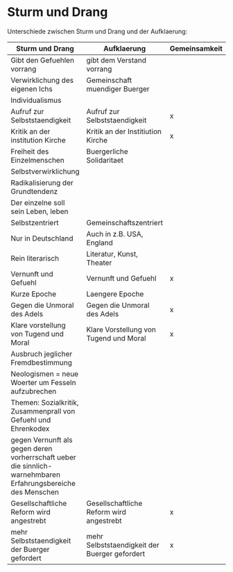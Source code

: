 # Sturm und Drang 

Unterschiede zwischen Sturm und Drang und der Aufklaerung:

| Sturm und Drang                                                                                              | Aufklaerung                                   | Gemeinsamkeit |
| ------------------------------------------------------------------------------------------------------------ | ----------------------------------------      | ------------- |
| Gibt den Gefuehlen vorrang                                                                                   | gibt dem Verstand vorrang                     |               |
| Verwirklichung des eigenen Ichs                                                                              | Gemeinschaft muendiger Buerger                |               |
| Individualismus                                                                                              |                                               |               |
| Aufruf zur Selbststaendigkeit                                                                                | Aufruf zur Selbststaendigkeit                 | x             |
| Kritik an der institution Kirche                                                                             | Kritik an der Institiution Kirche             | x             |
| Freiheit des Einzelmenschen                                                                                  | Buergerliche Solidaritaet                     |               |
| Selbstverwirklichung                                                                                         |                                               |               |
| Radikalisierung der Grundtendenz                                                                             |                                               |               |
| Der einzelne soll sein Leben, leben                                                                          |                                               |               |
| Selbstzentriert                                                                                              | Gemeinschaftszentriert                        |               |
| Nur in Deutschland                                                                                           | Auch in z.B. USA, England                     |               |
| Rein literarisch                                                                                             | Literatur, Kunst, Theater                     |               |
| Vernunft und Gefuehl                                                                                         | Vernunft und Gefuehl                          | x             |
| Kurze Epoche                                                                                                 | Laengere Epoche                               |               |
| Gegen die Unmoral des Adels                                                                                  | Gegen die Unmoral des Adels                   | x             |
| Klare vorstellung von Tugend und Moral                                                                       | Klare Vorstellung von Tugend und Moral        | x             |
| Ausbruch jeglicher Fremdbestimmung                                                                           |                                               |               |
| Neologismen = neue Woerter um Fesseln aufzubrechen                                                           |                                               |               |
| Themen: Sozialkritik, Zusammenprall von Gefuehl und Ehrenkodex                                               |                                               |               |
| gegen Vernunft als gegen deren vorherrschaft ueber die sinnlich-warnehmbaren Erfahrungsbereiche des Menschen |                                               |               |
| Gesellschaftliche Reform wird angestrebt                                                                     | Gesellschaftliche Reform wird angestrebt      | x             |
| mehr Selbststaendigkeit der Buerger gefordert                                                                | mehr Selbststaendigkeit der Buerger gefordert | x             |
